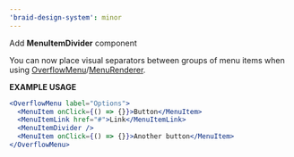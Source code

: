 ```yaml
---
'braid-design-system': minor
---
```


Add **MenuItemDivider** component

You can now place visual separators between groups of menu items when using [OverflowMenu](https://seek-oss.github.io/braid-design-system/components/OverflowMenu)/[MenuRenderer](https://seek-oss.github.io/braid-design-system/components/MenuRenderer).

**EXAMPLE USAGE**

```jsx
<OverflowMenu label="Options">
  <MenuItem onClick={() => {}}>Button</MenuItem>
  <MenuItemLink href="#">Link</MenuItemLink>
  <MenuItemDivider />
  <MenuItem onClick={() => {}}>Another button</MenuItem>
</OverflowMenu>
```

